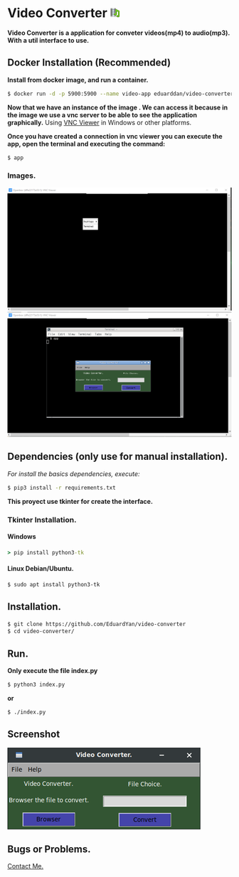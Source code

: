 # Video Converter ![logo](./icons/logo.png)

**Video Converter is a application for conveter videos(mp4) to audio(mp3). With a util interface to use.**

## Docker Installation (Recommended)

**Install from docker image, and run a container.**

```bash
$ docker run -d -p 5900:5900 --name video-app eduarddan/video-converter-app
```

**Now that we have an instance of the image . We can access it because in the image we use a vnc server to be able to see the application graphically.** Using [VNC Viewer](https://www.realvnc.com/es/connect/download/viewer/) in Windows or other platforms.

**Once you have created a connection in vnc viewer you can execute the app, open the terminal and executing the command:**

```bash
$ app
```

### Images.

![open-terminal-image](./doc/open-terminal-image.png)
![execute-app-image](./doc/execute-app-image.png)

## Dependencies (only use for manual installation).

_For install the basics dependencies, execute:_

```bash
$ pip3 install -r requirements.txt
```

**This proyect use tkinter for create the interface.**

### Tkinter Installation.

#### Windows

```cmd
> pip install python3-tk
```

#### Linux Debian/Ubuntu.

```bash
$ sudo apt install python3-tk
```

## Installation.

```bash
$ git clone https://github.com/EduardYan/video-converter
$ cd video-converter/

```

## Run.

**Only execute the file index.py**

```bash
$ python3 index.py
```

**or**

```bash
$ ./index.py
```

## Screenshot

![screenshot](./doc/screenshot.png)

## Bugs or Problems.

<a href="mailto:eduarygp@gmail.ocm">Contact Me.</a>
